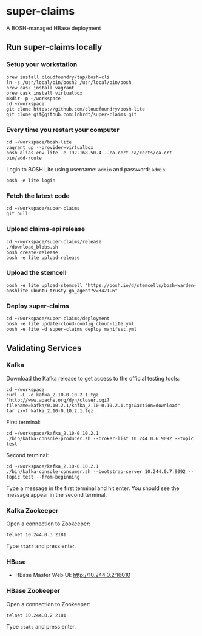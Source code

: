 # super-claims

A BOSH-managed HBase deployment

## Run super-claims locally

### Setup your workstation

```
brew install cloudfoundry/tap/bosh-cli
ln -s /usr/local/bin/bosh2 /usr/local/bin/bosh
brew cask install vagrant
brew cask install virtualbox
mkdir -p ~/workspace
cd ~/workspace
git clone https://github.com/cloudfoundry/bosh-lite
git clone git@github.com:lnhrdt/super-claims.git
```

### Every time you restart your computer

```
cd ~/workspace/bosh-lite
vagrant up --provider=virtualbox
bosh alias-env lite -e 192.168.50.4 --ca-cert ca/certs/ca.crt
bin/add-route
```

Login to BOSH Lite using username: `admin` and password: `admin`:

```
bosh -e lite login
```

### Fetch the latest code

```
cd ~/workspace/super-claims
git pull
```

### Upload claims-api release

```
cd ~/workspace/super-claims/release
./download_blobs.sh
bosh create-release
bosh -e lite upload-release
```

### Upload the stemcell

```
bosh -e lite upload-stemcell "https://bosh.io/d/stemcells/bosh-warden-boshlite-ubuntu-trusty-go_agent?v=3421.6"
```

### Deploy super-claims

```
cd ~/workspace/super-claims/deployment
bosh -e lite update-cloud-config cloud-lite.yml
bosh -e lite -d super-claims deploy manifest.yml
```

## Validating Services

### Kafka

Download the Kafka release to get access to the official testing tools:

```
cd ~/workspace
curl -L -o kafka_2.10-0.10.2.1.tgz "http://www.apache.org/dyn/closer.cgi?filename=kafka/0.10.2.1/kafka_2.10-0.10.2.1.tgz&action=download"
tar zxvf kafka_2.10-0.10.2.1.tgz
```

First terminal:

```
cd ~/workspace/kafka_2.10-0.10.2.1
./bin/kafka-console-producer.sh --broker-list 10.244.0.6:9092 --topic test
```

Second terminal:

```
cd ~/workspace/kafka_2.10-0.10.2.1
./bin/kafka-console-consumer.sh --bootstrap-server 10.244.0.7:9092 --topic test --from-beginning
```

Type a message in the first terminal and hit enter. You should see the message appear in the second terminal.

### Kafka Zookeeper

Open a connection to Zookeeper:

```
telnet 10.244.0.3 2181
```

Type `stats` and press enter.

### HBase

- HBase Master Web UI: http://10.244.0.2:16010

### HBase Zookeeper

Open a connection to Zookeeper:

```
telnet 10.244.0.2 2181
```

Type `stats` and press enter.
